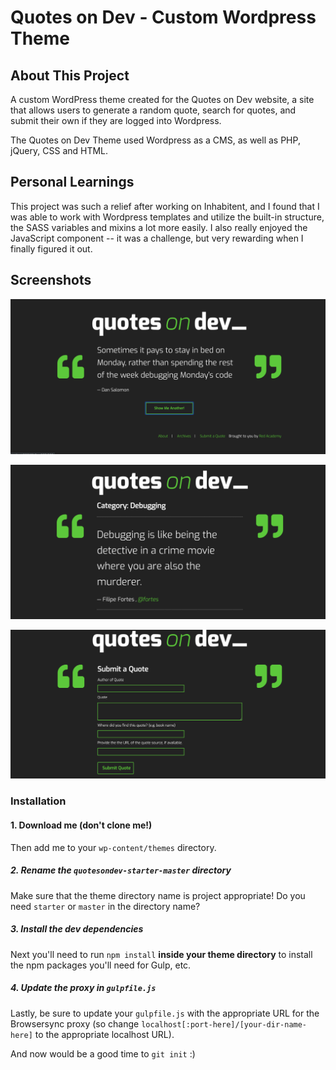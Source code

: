 
# Quotes on Dev - Custom Wordpress Theme 

## About This Project

A custom WordPress theme created for the Quotes on Dev website, a site that allows users to generate a random quote, search for quotes, and submit their own if they are logged into Wordpress. 
 
The Quotes on Dev Theme used Wordpress as a CMS, as well as PHP, jQuery, CSS and HTML.

## Personal Learnings 
This project was such a relief after working on Inhabitent, and I found that I was able to work with Wordpress templates and utilize the built-in structure, the SASS variables and mixins a lot more easily. I also really enjoyed the JavaScript component -- it was a challenge, but very rewarding when I finally figured it out. 
 
## Screenshots
![alt text](qod-home.png)

![alt text](qod-archive-categories.png)
 
![alt text](/qod-page-submit.png)

### Installation

#### 1. Download me (don't clone me!)

Then add me to your `wp-content/themes` directory.

##### 2. Rename the `quotesondev-starter-master` directory

Make sure that the theme directory name is project appropriate! Do you need `starter` or `master` in the directory name?

##### 3. Install the dev dependencies

Next you'll need to run `npm install` **inside your theme directory** to install the npm packages you'll need for Gulp, etc.

##### 4. Update the proxy in `gulpfile.js`

Lastly, be sure to update your `gulpfile.js` with the appropriate URL for the Browsersync proxy (so change `localhost[:port-here]/[your-dir-name-here]` to the appropriate localhost URL).

And now would be a good time to `git init` :)
